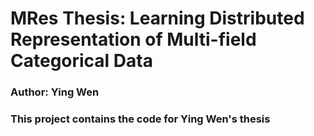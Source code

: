 # MRes Thesis: Learning Distributed Representation of Multi-field Categorical Data

### Author: Ying Wen

### This project contains the code for Ying Wen's thesis
